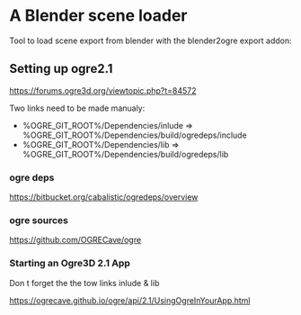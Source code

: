 # A Blender scene loader

Tool to load scene export from blender with the blender2ogre export addon:

## Setting up ogre2.1

https://forums.ogre3d.org/viewtopic.php?t=84572

Two links need to be made manualy:

 * %OGRE_GIT_ROOT%/Dependencies/inlude => %OGRE_GIT_ROOT%/Dependencies/build/ogredeps/include
 * %OGRE_GIT_ROOT%/Dependencies/lib => %OGRE_GIT_ROOT%/Dependencies/build/ogredeps/lib


### ogre deps

https://bitbucket.org/cabalistic/ogredeps/overview

### ogre sources

https://github.com/OGRECave/ogre

### Starting an Ogre3D 2.1 App

Don t forget the the tow links inlude & lib

https://ogrecave.github.io/ogre/api/2.1/UsingOgreInYourApp.html

